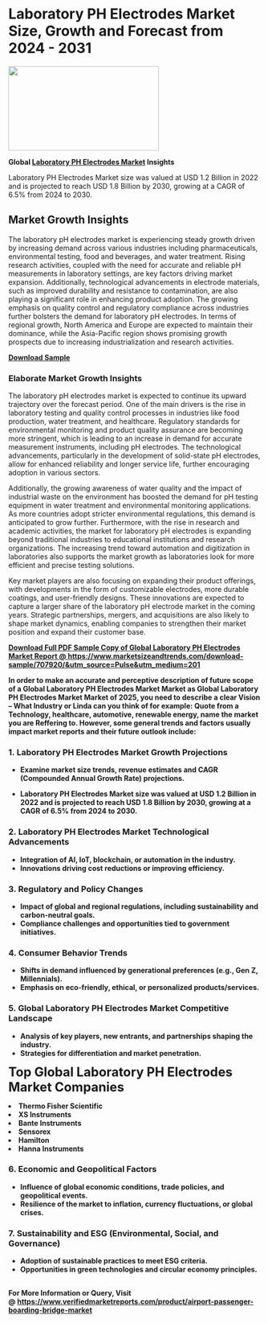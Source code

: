 <H1>Laboratory PH Electrodes Market Size, Growth and Forecast from 2024 - 2031</H1><img class="aligncenter size-medium wp-image-584254" src="https://thirdeyenews.in/wp-content/uploads/2024/09/Global-Market-Research-300x168.jpeg" alt="" width="300" height="168" /><p><strong>Global&nbsp;<a href="https://www.marketsizeandtrends.com/download-sample/707920/&amp;utm_source=Pulse&amp;utm_medium=201">Laboratory PH Electrodes Market</a> Insights</strong></p><p>Laboratory PH Electrodes Market size was valued at USD 1.2 Billion in 2022 and is projected to reach USD 1.8 Billion by 2030, growing at a CAGR of 6.5% from 2024 to 2030.</p><p><h2>Market Growth Insights</h2> <p>The laboratory pH electrodes market is experiencing steady growth driven by increasing demand across various industries including pharmaceuticals, environmental testing, food and beverages, and water treatment. Rising research activities, coupled with the need for accurate and reliable pH measurements in laboratory settings, are key factors driving market expansion. Additionally, technological advancements in electrode materials, such as improved durability and resistance to contamination, are also playing a significant role in enhancing product adoption. The growing emphasis on quality control and regulatory compliance across industries further bolsters the demand for laboratory pH electrodes. In terms of regional growth, North America and Europe are expected to maintain their dominance, while the Asia-Pacific region shows promising growth prospects due to increasing industrialization and research activities.</p> <p><strong><a href="#">Download Sample</a></strong></p> <h3>Elaborate Market Growth Insights</h3> <p>The laboratory pH electrodes market is expected to continue its upward trajectory over the forecast period. One of the main drivers is the rise in laboratory testing and quality control processes in industries like food production, water treatment, and healthcare. Regulatory standards for environmental monitoring and product quality assurance are becoming more stringent, which is leading to an increase in demand for accurate measurement instruments, including pH electrodes. The technological advancements, particularly in the development of solid-state pH electrodes, allow for enhanced reliability and longer service life, further encouraging adoption in various sectors.</p> <p>Additionally, the growing awareness of water quality and the impact of industrial waste on the environment has boosted the demand for pH testing equipment in water treatment and environmental monitoring applications. As more countries adopt stricter environmental regulations, this demand is anticipated to grow further. Furthermore, with the rise in research and academic activities, the market for laboratory pH electrodes is expanding beyond traditional industries to educational institutions and research organizations. The increasing trend toward automation and digitization in laboratories also supports the market growth as laboratories look for more efficient and precise testing solutions.</p> <p>Key market players are also focusing on expanding their product offerings, with developments in the form of customizable electrodes, more durable coatings, and user-friendly designs. These innovations are expected to capture a larger share of the laboratory pH electrode market in the coming years. Strategic partnerships, mergers, and acquisitions are also likely to shape market dynamics, enabling companies to strengthen their market position and expand their customer base.</p> <p><strong><a href="#"></p><p><span class=""><strong>Download Full PDF Sample Copy of Global Laboratory PH Electrodes Market Report</strong> @ <a href="https://www.marketsizeandtrends.com/download-sample/707920/&amp;utm_source=Pulse&amp;utm_medium=201" target="_blank">https://www.marketsizeandtrends.com/download-sample/707920/&amp;utm_source=Pulse&amp;utm_medium=201</a></span></p><p>In order to make an accurate and perceptive description of future scope of a Global&nbsp;Laboratory PH Electrodes Market Market as Global&nbsp;Laboratory PH Electrodes Market Market of 2025, you need to describe a clear Vision &ndash; What Industry or Linda can you think of for example: Quote from a Technology, healthcare, automotive, renewable energy, name the market you are Reffering to. However, some general trends and factors usually impact market reports and their future outlook include:</p><h3>1.&nbsp;<strong>Laboratory PH Electrodes Market Growth Projections</strong></h3><ul><li>Examine market size trends, revenue estimates and CAGR (Compounded Annual Growth Rate) projections.</li><li><p>Laboratory PH Electrodes Market size was valued at USD 1.2 Billion in 2022 and is projected to reach USD 1.8 Billion by 2030, growing at a CAGR of 6.5% from 2024 to 2030.</p></li></ul><h3>2.&nbsp;<strong>Laboratory PH Electrodes Market Technological Advancements</strong></h3><ul><li>Integration of AI, IoT, blockchain, or automation in the industry.</li><li>Innovations driving cost reductions or improving efficiency.</li></ul><h3>3.&nbsp;<strong>Regulatory and Policy Changes</strong></h3><ul><li>Impact of global and regional regulations, including sustainability and carbon-neutral goals.</li><li>Compliance challenges and opportunities tied to government initiatives.</li></ul><h3>4.&nbsp;<strong>Consumer Behavior Trends</strong></h3><ul><li>Shifts in demand influenced by generational preferences (e.g., Gen Z, Millennials).</li><li>Emphasis on eco-friendly, ethical, or personalized products/services.</li></ul><h3>5.&nbsp;<strong>Global Laboratory PH Electrodes Market Competitive Landscape</strong></h3><ul><li>Analysis of key players, new entrants, and partnerships shaping the industry.</li><li>Strategies for differentiation and market penetration.</li></ul><p data-pm-slice="1 1 []"><span style="color: inherit; font-family: inherit; font-size: 25px;">Top Global Laboratory PH Electrodes Market Companies</span></p><div class="" data-test-id=""><p><li>Thermo Fisher Scientific</li><li> XS Instruments</li><li> Bante Instruments</li><li> Sensorex</li><li> Hamilton</li><li> Hanna Instruments</li></p></div><h3>6.&nbsp;<strong>Economic and Geopolitical Factors</strong></h3><ul><li>Influence of global economic conditions, trade policies, and geopolitical events.</li><li>Resilience of the market to inflation, currency fluctuations, or global crises.</li></ul><h3>7.&nbsp;<strong>Sustainability and ESG (Environmental, Social, and Governance)</strong></h3><ul><li>Adoption of sustainable practices to meet ESG criteria.</li><li>Opportunities in green technologies and circular economy principles.</li></ul><h2><strong style="font-size: 14px;">For More Information or Query, Visit @&nbsp;</strong><a style="background-color: #ffffff; font-size: 14px;" href="https://www.marketsizeandtrends.com/report/laboratory-ph-electrodes-market/" target="_blank">https://www.verifiedmarketreports.com/product/airport-passenger-boarding-bridge-market</a></h2>
